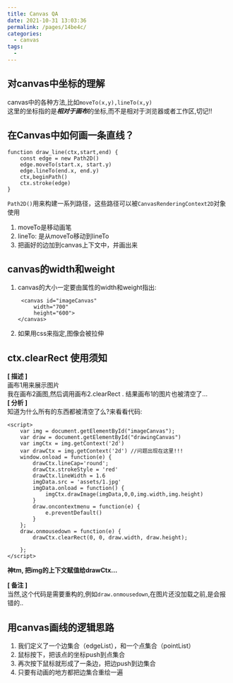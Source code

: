 ```yaml
---
title: Canvas QA
date: 2021-10-31 13:03:36
permalink: /pages/14be4c/
categories:
  - canvas
tags:
  - 
---
```

## 对canvas中坐标的理解
canvas中的各种方法,比如`moveTo(x,y),lineTo(x,y)`  
这里的坐标指的是***相对于画布***的坐标,而不是相对于浏览器或者工作区,切记!!  

## 在Canvas中如何画一条直线？
```
function draw_line(ctx,start,end) {
    const edge = new Path2D()
    edge.moveTo(start.x, start.y)
    edge.lineTo(end.x, end.y)
    ctx,beginPath()
    ctx.stroke(edge)
}
```
`Path2D()`用来构建一系列路径，这些路径可以被`CanvasRenderingContext2D`对象使用
1. moveTo是移动画笔  
2. lineTo: 是从moveTo移动到lineTo
3. 把画好的边加到canvas上下文中，并画出来
 
## canvas的width和weight
1. canvas的大小一定要由属性的width和weight指出: 
    ```
     <canvas id="imageCanvas"
         width="700"
         height="600">
    </canvas>
    ```  
2. 如果用css来指定,图像会被拉伸 



## ctx.clearRect 使用须知
**[ 描述 ]**  
画布1用来展示图片  
我在画布2画图,然后调用画布2.clearRect . 结果画布1的图片也被清空了...  
**[ 分析 ]**  
知道为什么所有的东西都被清空了么?来看看代码:  
```
<script>
    var img = document.getElementById("imageCanvas");
    var draw = document.getElementById("drawingCanvas")
    var imgCtx = img.getContext('2d')
    var drawCtx = img.getContext('2d') //问题出现在这里!!!
    window.onload = function(e) {
        drawCtx.lineCap='round';
        drawCtx.strokeStyle = 'red'
        drawCtx.lineWidth = 1.6
        imgData.src = 'assets/1.jpg'
        imgData.onload = function() {
            imgCtx.drawImage(imgData,0,0,img.width,img.height)
        }
        draw.oncontextmenu = function(e) {
            e.preventDefault()
        }
    };
    draw.onmousedown = function(e) {
        drawCtx.clearRect(0, 0, draw.width, draw.height);

    };
</script>
``` 
**神tm, 把img的上下文赋值给drawCtx...**


**[ 备注 ]**  
当然,这个代码是需要重构的,例如`draw.onmousedown`,在图片还没加载之前,是会报错的..  

  
## 用canvas画线的逻辑思路
1. 我们定义了一个边集合（edgeList），和一个点集合（pointList）
2. 鼠标按下，把该点的坐标push到点集合
3. 再次按下鼠标就形成了一条边，把边push到边集合
4. 只要有动画的地方都把边集合重绘一遍
